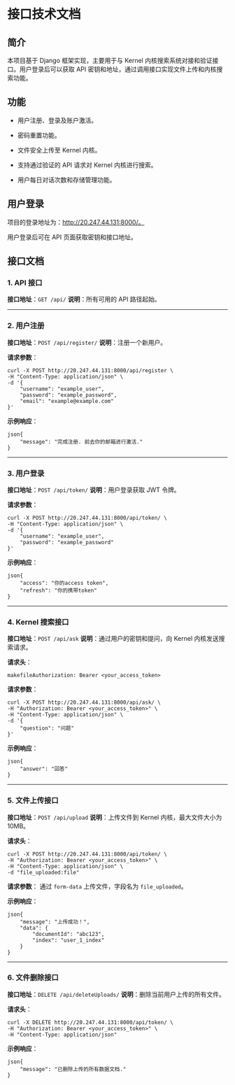 # 接口技术文档



## 简介

 本项目基于 Django 框架实现，主要用于与 Kernel 内核搜索系统对接和验证接口。用户登录后可以获取 API 密钥和地址，通过调用接口实现文件上传和内核搜索功能。  



## 功能

-  用户注册、登录及账户激活。
-  密码重置功能。

- 文件安全上传至 Kernel 内核。

-  支持通过验证的 API 请求对 Kernel 内核进行搜索。

- 用户每日对话次数和存储管理功能。

   

## 用户登录 

项目的登录地址为：http://20.247.44.131:8000/。

用户登录后可在 API 页面获取密钥和接口地址。 



## 接口文档

### 1.  API 接口

**接口地址**：`GET /api/`
**说明**：所有可用的 API 路径起始。

------

### 2. 用户注册

**接口地址**：`POST /api/register/`
**说明**：注册一个新用户。

**请求参数**：

```
curl -X POST http://20.247.44.131:8000/api/register \
-H "Content-Type: application/json" \
-d '{
    "username": "example_user",
    "password": "example_password",
    "email": "example@example.com"
}'

```

**示例响应**：

```
json{
    "message": "完成注册. 前去你的邮箱进行激活."
}
```

------

### 3. 用户登录

**接口地址**：`POST /api/token/`
**说明**：用户登录获取 JWT 令牌。

**请求参数**：

```
curl -X POST http://20.247.44.131:8000/api/token/ \
-H "Content-Type: application/json" \
-d '{
    "username": "example_user",
    "password": "example_password"
}'
```

**示例响应**：

```
json{
    "access": "你的access token",
    "refresh": "你的携带token"
}
```

------

### 4. Kernel 搜索接口

**接口地址**：`POST /api/ask`
**说明**：通过用户的密钥和提问，向 Kernel 内核发送搜索请求。

**请求头**：

```
makefileAuthorization: Bearer <your_access_token>
```

**请求参数**：

```
curl -X POST http://20.247.44.131:8000/api/ask/ \
-H "Authorization: Bearer <your_access_token>" \
-H "Content-Type: application/json" \ 
-d '{
    "question": "问题"
}'
```

**示例响应**：

```
json{
    "answer": "回答"
}
```

------

### 5. 文件上传接口

**接口地址**：`POST /api/upload`
**说明**：上传文件到 Kernel 内核，最大文件大小为 10MB。

**请求头**：

```
curl -X POST http://20.247.44.131:8000/api/token/ \
-H "Authorization: Bearer <your_access_token>" \
-H "Content-Type: application/json" \ 
-d "file_uploaded:file" 
```

**请求参数**： 通过 `form-data` 上传文件，字段名为 `file_uploaded`。

**示例响应**：

```
json{
    "message": "上传成功！",
    "data": {
        "documentId": "abc123",
        "index": "user_1_index"
    }
}
```

------

### 6. 文件删除接口

**接口地址**：`DELETE /api/deleteUploads/`
**说明**：删除当前用户上传的所有文件。

**请求头**：

```
curl -X DELETE http://20.247.44.131:8000/api/token/ \
-H "Authorization: Bearer <your_access_token>" \
-H "Content-Type: application/json"
```

**示例响应**：

```
json{
    "message": "已删除上传的所有数据文档."
}
```











